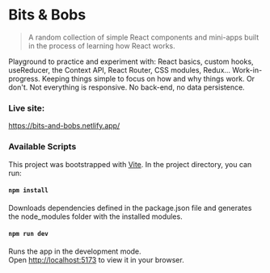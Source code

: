 # Bits & Bobs

> A random collection of simple React components and mini-apps built in the
> process of learning how React works.

Playground to practice and experiment with: React basics, custom hooks,
useReducer, the Context API, React Router, CSS modules, Redux...
Work-in-progress. Keeping things simple to focus on how and why things work. Or
don't. Not everything is responsive. No back-end, no data persistence.

### Live site:

https://bits-and-bobs.netlify.app/

### Available Scripts

This project was bootstrapped with [Vite](https://vitejs.dev/). In the project
directory, you can run:

#### `npm install`

Downloads dependencies defined in the package.json file and generates the
node_modules folder with the installed modules.

#### `npm run dev`

Runs the app in the development mode.\
Open [http://localhost:5173](http://localhost:5173) to view it in your browser.
